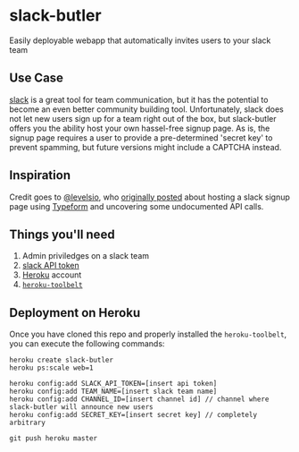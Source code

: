 # slack-butler
Easily deployable webapp that automatically invites users to your slack team

Use Case
---
[slack](https://slack.com/) is a great tool for team communication, 
but it has the potential to become an even better community building tool.
Unfortunately, slack does not let new users sign up for a team right out 
of the box, but slack-butler offers you the ability host your own hassel-free signup page.
As is, the signup page requires a user to provide a pre-determined 'secret key' to 
prevent spamming, but future versions might include a CAPTCHA instead.

Inspiration
---
Credit goes to [@levelsio](https://levels.io/), who [originally posted](https://levels.io/slack-typeform-auto-invite-sign-ups/) 
about hosting a slack signup page using [Typeform](http://www.typeform.com/) and uncovering some 
undocumented API calls.

Things you'll need
---
 1. Admin priviledges on a slack team
 1. [slack API token](api.slack.com)
 1. [Heroku](https://www.heroku.com/) account
 1. [`heroku-toolbelt`](https://toolbelt.heroku.com/)
 

Deployment on Heroku
---
Once you have cloned this repo and properly installed the `heroku-toolbelt`, 
you can execute the following commands:

```
heroku create slack-butler
heroku ps:scale web=1

heroku config:add SLACK_API_TOKEN=[insert api token]
heroku config:add TEAM_NAME=[insert slack team name]
heroku config:add CHANNEL_ID=[insert channel id] // channel where slack-butler will announce new users 
heroku config:add SECRET_KEY=[insert secret key] // completely arbitrary

git push heroku master
```

